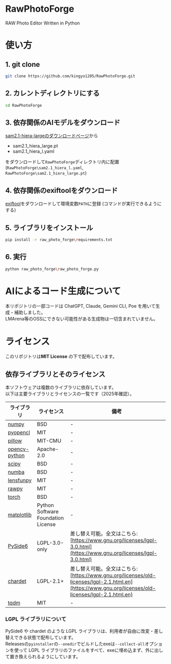 # RawPhotoForge
RAW Photo Editor Written in Python


# 使い方

## 1. git clone

```bash
git clone https://github.com/kingyo1205/RawPhotoForge.git
```

## 2. カレントディレクトリにする
```bash
cd RawPhotoForge
```

## 3. 依存関係のAIモデルをダウンロード
[sam2.1-hiera-largeのダウンロードページ](https://huggingface.co/facebook/sam2.1-hiera-large/tree/main)から
- sam2.1_hiera_large.pt
- sam2.1_hiera_l.yaml

をダウンロードして`RawPhotoForge`ディレクトリ内に配置 (`RawPhotoForge\sam2.1_hiera_l.yaml`, `RawPhotoForge\sam2.1_hiera_large.pt`)

## 4. 依存関係のexiftoolをダウンロード
[exiftool](https://exiftool.org/)をダウンロードして環境変数`PATH`に登録 (コマンドが実行できるようにする)



## 5. ライブラリをインストール
```bash
pip install -r raw_photo_forge\requirements.txt
```

## 6. 実行
```bash
python raw_photo_forge\raw_photo_forge.py
```




# AIによるコード生成について
本リポジトリの一部コードは ChatGPT, Claude, Gemini CLI, Poe を用いて生成・補助しました。  
LMArena等のOSSにできない可能性がある生成物は一切含まれていません。

 

# ライセンス
このリポジトリは**MIT License** の下で配布しています。  
## 依存ライブラリとそのライセンス

本ソフトウェアは複数のライブラリに依存しています。  
以下は主要ライブラリとライセンスの一覧です（2025年確認）。

| ライブラリ | ライセンス | 備考 |
|------------|------------|------|
| [numpy](https://pypi.org/project/numpy/) | BSD | - |
| [pyopencl](https://pypi.org/project/pyopencl/) | MIT | - |
| [pillow](https://pypi.org/project/Pillow/) | MIT-CMU | - |
| [opencv-python](https://pypi.org/project/opencv-python/) | Apache-2.0 | - |
| [scipy](https://pypi.org/project/scipy/) | BSD | - |
| [numba](https://pypi.org/project/numba/) | BSD | - |
| [lensfunpy](https://pypi.org/project/lensfunpy/) | MIT | - |
| [rawpy](https://pypi.org/project/rawpy/) | MIT | - |
| [torch](https://pypi.org/project/torch/) | BSD | - |
| [matplotlib](https://pypi.org/project/matplotlib/) | Python Software Foundation License | - |
| [PySide6](https://pypi.org/project/PySide6/) | LGPL-3.0-only | 差し替え可能。全文はこちら: [https://www.gnu.org/licenses/lgpl-3.0.html](https://www.gnu.org/licenses/lgpl-3.0.html) |
| [chardet](https://pypi.org/project/chardet/) | LGPL-2.1+ | 差し替え可能。全文はこちら: [https://www.gnu.org/licenses/old-licenses/lgpl-2.1.html.en](https://www.gnu.org/licenses/old-licenses/lgpl-2.1.html.en) |
| [tqdm](https://pypi.org/project/tqdm/) | MIT | - |



### LGPL ライブラリについて

PySide6 や chardet のような LGPL ライブラリは、利用者が自由に改変・差し替えできる状態で配布しています。  
Releasesの`pyinstaller`の`--onedir`でビルドしたexeは`--collect-all`オプションを使って LGPL ライブラリのファイルをすべて、exeに埋め込まず、外に出して置き換えられるようにしています。






